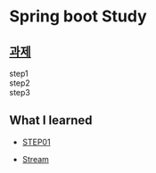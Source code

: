 # Spring boot Study

## [과제](https://github.com/hwang11/openapi/blob/step02/docs/steps.md) 
step1  
step2  
step3  

## What I learned  
* [STEP01](https://hwang11.github.io/spring-boot/2020/01/14/Spring-boot-Bean%EC%A0%95%EC%9D%98-%EB%B0%A9%EB%B2%95%EA%B3%BC-properties-%EA%B0%92-%EB%B0%9B%EC%95%84%EC%98%A4%EA%B8%B0/)  

* [Stream](https://hwang11.github.io/java/2020/01/21/Java-Stream/)
